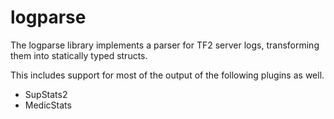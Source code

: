# logparse

The logparse library implements a parser for TF2 server logs, transforming them into
statically typed structs.

This includes support for most of the output of the following plugins as well.

- SupStats2
- MedicStats

